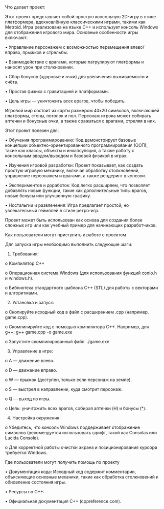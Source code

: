 Что делает проект:


Этот проект представляет собой простую консольную 2D-игру в стиле платформера, вдохновлённую классическими играми, такими как Metroid. Игра реализована на языке C++ и использует консоль Windows для отображения игрового мира. Основные особенности игры включают:

•	Управление персонажем с возможностью перемещения влево/вправо, прыжков и стрельбы.

•	Взаимодействие с врагами, которые патрулируют платформы и наносят урон при столкновении.

•	Сбор бонусов (здоровье и очки) для увеличения выживаемости и счёта.

•	Простая физика с гравитацией и платформами.

•	Цель игры — уничтожить всех врагов, чтобы победить.

Игровой мир состоит из карты размером 40x20 символов, включающей платформы, стены, потолок и пол. Персонаж игрока может собирать аптечки и бонусные очки, а также сражаться с врагами, стреляя в них.



Этот проект полезен для:

•	Обучения программированию: Код демонстрирует базовые концепции объектно-ориентированного программирования (ООП), такие как классы, объекты и инкапсуляция, а также работу с консольным вводом/выводом и базовой физикой в играх.

•	Изучения игровой разработки: Проект показывает, как создать простую игровую механику, включая обработку столкновений, управление персонажем и врагами, а также рендеринг в консоли.

•	Экспериментов и доработок: Код легко расширяем, что позволяет добавлять новые функции, такие как дополнительные типы врагов, новые бонусы или улучшенную графику.

•	Ностальгии и развлечения: Игра предлагает простой, но увлекательный геймплей в стиле ретро-игр.

Проект может быть использован как основа для создания более сложных игр или как учебный пример для начинающих разработчиков.



Как пользователи могут приступить к работе с проектом

Для запуска игры необходимо выполнить следующие шаги:

1.	Требования:

o	Компилятор C++ 

o	Операционная система Windows (для использования функций conio.h и windows.h).

o	Библиотека стандартного шаблона C++ (STL) для работы с векторами и алгоритмами.

2.	Установка и запуск:

o	Скопируйте исходный код в файл с расширением .cpp (например, game.cpp).

o	Скомпилируйте код с помощью компилятора C++. Например, для g++:
g++ game.cpp -o game.exe

o	Запустите скомпилированный файл:
./game.exe

3.	Управление в игре:

o	A — движение влево.

o	D — движение вправо.

o	W — прыжок (доступен, только если персонаж на земле).

o	S — выстрел в направлении, куда смотрит персонаж.

o	Q — выход из игры.

o	Цель: уничтожить всех врагов, собирая аптечки (H) и бонусы (*).

4.	Настройка окружения:

o	Убедитесь, что консоль Windows поддерживает отображение символов (рекомендуется использовать шрифт, такой как Consolas или Lucida Console).

o	Для корректной работы очистки экрана и позиционирования курсора требуется Windows.

Где пользователи могут получить помощь по проекту

•	Документация кода: Исходный код содержит комментарии, объясняющие основные механики, такие как обработка столкновений и обновление состояния игры.

•	Ресурсы по C++:

•	Официальная документация C++ (cppreference.com).
